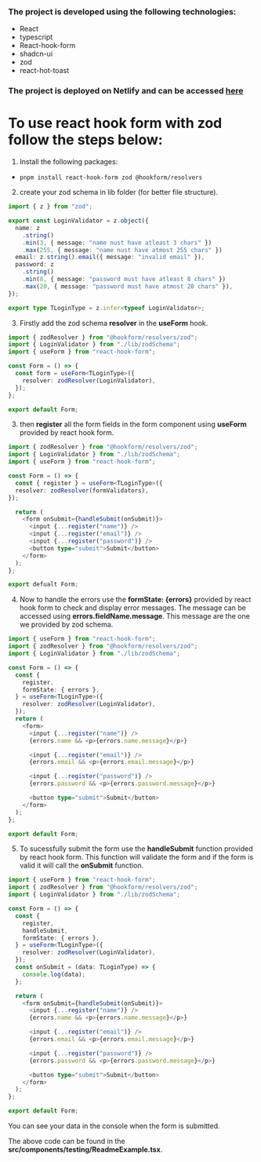 ### The project is developed using the following technologies:

- React
- typescript
- React-hook-form
- shadcn-ui
- zod
- react-hot-toast

### The project is deployed on Netlify and can be accessed [here](https://form-validation-rose.vercel.app/)

# To use react hook form with zod follow the steps below:

1. Install the following packages:

- `pnpm install react-hook-form zod @hookform/resolvers`

2. create your zod schema in lib folder (for better file structure).

```typescript
import { z } from "zod";

export const LoginValidator = z.object({
  name: z
    .string()
    .min(3, { message: "name nust have atleast 3 chars" })
    .max(255, { message: "name nust have atmost 255 chars" })
  email: z.string().email({ message: "invalid email" }),
  password: z
    .string()
    .min(8, { message: "password must have atleast 8 chars" })
    .max(20, { message: "password must have atmost 20 chars" }),
});

export type TLoginType = z.infer<typeof LoginValidator>;
```

3. Firstly add the zod schema **resolver** in the **useForm** hook.

```typescript
import { zodResolver } from "@hookform/resolvers/zod";
import { LoginValidator } from "./lib/zodSchema";
import { useForm } from "react-hook-form";

const Form = () => {
  const form = useForm<TLoginType>({
    resolver: zodResolver(LoginValidator),
  });
};

export default Form;
```

3. then **register** all the form fields in the form component using **useForm** provided by react hook form.

```typescript
import { zodResolver } from "@hookform/resolvers/zod";
import { LoginValidator } from "./lib/zodSchema";
import { useForm } from "react-hook-form";

const Form = () => {
  const { register } = useForm<TLoginType>({
  resolver: zodResolver(formValidators),
});

  return (
    <form onSubmit={handleSubmit(onSubmit)}>
      <input {...register("name")} />
      <input {...register("email")} />
      <input {...register("password")} />
      <button type="submit">Submit</button>
    </form>
  );
};

export defualt Form;
```

4. Now to handle the errors use the **formState: {errors}** provided by react hook form to check and display error messages. The message can be accessed using **errors.fieldName.message**. This message are the one we provided by zod schema.

```typescript
import { useForm } from "react-hook-form";
import { zodResolver } from "@hookform/resolvers/zod";
import { LoginValidator } from "./lib/zodSchema";

const Form = () => {
  const {
    register,
    formState: { errors },
  } = useForm<TLoginType>({
    resolver: zodResolver(LoginValidator),
  });
  return (
    <form>
      <input {...register("name")} />
      {errors.name && <p>{errors.name.message}</p>}

      <input {...register("email")} />
      {errors.email && <p>{errors.email.message}</p>}

      <input {...register("password")} />
      {errors.password && <p>{errors.password.message}</p>}

      <button type="submit">Submit</button>
    </form>
  );
};

export default Form;
```

5. To sucessfully submit the form use the **handleSubmit** function provided by react hook form. This function will validate the form and if the form is valid it will call the **onSubmit** function.

```typescript
import { useForm } from "react-hook-form";
import { zodResolver } from "@hookform/resolvers/zod";
import { LoginValidator } from "./lib/zodSchema";

const Form = () => {
  const {
    register,
    handleSubmit,
    formState: { errors },
  } = useForm<TLoginType>({
    resolver: zodResolver(LoginValidator),
  });
  const onSubmit = (data: TLoginType) => {
    console.log(data);
  };

  return (
    <form onSubmit={handleSubmit(onSubmit)}>
      <input {...register("name")} />
      {errors.name && <p>{errors.name.message}</p>}

      <input {...register("email")} />
      {errors.email && <p>{errors.email.message}</p>}

      <input {...register("password")} />
      {errors.password && <p>{errors.password.message}</p>}

      <button type="submit">Submit</button>
    </form>
  );
};

export default Form;
```

You can see your data in the console when the form is submitted.

The above code can be found in the **src/components/testing/ReadmeExample.tsx**.
